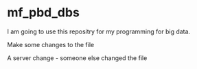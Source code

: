 # mf_pbd_dbs

I am going to use this repositry for my programming for big data. 

Make some changes to the file

A server change - someone else changed the file
